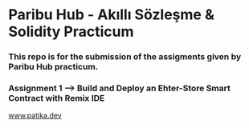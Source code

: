 # Paribu Hub - Akıllı Sözleşme & Solidity Practicum

### This repo is for the submission of the assigments given by Paribu Hub practicum.

### Assignment 1 --> Build and Deploy an Ehter-Store Smart Contract with Remix IDE

www.patika.dev
